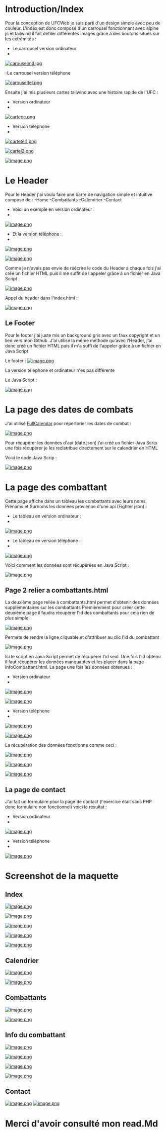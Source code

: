 # Introduction/Index

Pour la conception de UFCWeb je suis parti d'un design simple avec peu de couleur.
L'index est donc composé d'un carrousel fonctionnant avec alpine js et tailwind il fait défiler différentes images grâce à des boutons situés sur les extrémités :
- Le carrousel version ordinateur
- 
[![carouselmd.jpg](https://i.postimg.cc/hvjRStwW/carouselmd.jpg)](https://postimg.cc/k6kpsqqf)

-Le carrousel version téléphone

[![carouseltel.png](https://i.postimg.cc/tTqL5g9Z/carouseltel.png)](https://postimg.cc/R3YsC464)

Ensuite j'ai mis plusieurs cartes tailwind avec une histoire rapide de l'UFC :
- Version ordinateur
- 
[![cartepc.png](https://i.postimg.cc/W3Yfw69C/cartepc.png)](https://postimg.cc/7G7Vx7rn)

- Version téléphone
- 
[![cartetel1.png](https://i.postimg.cc/hP1ZCB3V/cartetel1.png)](https://postimg.cc/9rzBMv2f)

[![cartel2.png](https://i.postimg.cc/GmpKqsD1/cartel2.png)](https://postimg.cc/PPB1qJK6)

[![image.png](https://i.postimg.cc/76qnJGwc/image.png)](https://postimg.cc/R3bHj03Q)


# Le Header

Pour le Header j'ai voulu faire une barre de navigation simple et intuitive composé de :
-Home
-Combattants
-Calendrier
-Contact
- Voici un exemple en version ordinateur :
- 
[![image.png](https://i.postimg.cc/Pqy8c6n3/image.png)](https://postimg.cc/wttvRQvL)

- Et la version téléphone :
- 
[![image.png](https://i.postimg.cc/WbZqjpPJ/image.png)](https://postimg.cc/kBngvmGn)

[![image.png](https://i.postimg.cc/zGSLbdvz/image.png)](https://postimg.cc/qNqBWx2S)

Comme je n'avais pas envie de réécrire le code du Header à chaque fois j'ai créé un fichier HTML puis il me suffit de l'appeler grâce à un fichier en Java Script : 

[![image.png](https://i.postimg.cc/d059b2bB/image.png)](https://postimg.cc/xkbHHzTJ)

Appel du header dans l'index.html :

[![image.png](https://i.postimg.cc/T1Dq5Zp7/image.png)](https://postimg.cc/303DPfjm)


## Le Footer
Pour le footer j'ai juste mis un background gris avec un faux copyright et un lien vers mon Github. 
J'ai utilisé la même méthode qu'avec l'Header, j'ai donc créé un fichier HTML puis il m'a suffi de l'appeler grâce à un fichier en Java Script

Le footer : [![image.png](https://i.postimg.cc/v80d0k2g/image.png)](https://postimg.cc/BtPy6Y04)

La version téléphone et ordinateur n'es pas différente

Le Java Script :

[![image.png](https://i.postimg.cc/3wFqd0P4/image.png)](https://postimg.cc/3yW1qNrY)

# La page des dates de combats
J'ai utilisé [FullCalendar](https://fullcalendar.io/) pour répertorier les dates de combat :

[![image.png](https://i.postimg.cc/vmXPXn9n/image.png)](https://postimg.cc/3y4Cxdtr) 

Pour récupérer les données d'api (date.json)  j'ai créé un fichier Java Scrip une fois récupérer je les redistribue directement sur le calendrier en HTML

Voici le code Java Scrip : 

[![image.png](https://i.postimg.cc/htK4dF0G/image.png)](https://postimg.cc/3dbQscVM)

# La page des combattant 
Cette page affiche dans un tableau les combattants avec leurs noms, Prénoms et Surnoms les données provienne d'une api (Fighter json)  :

- Le tableau en version ordinateur :
- 
[![image.png](https://i.postimg.cc/FzCyqNwH/image.png)](https://postimg.cc/BPDPP9qr)

- Le tableau en version téléphone :
- 
[![image.png](https://i.postimg.cc/HkywZGzT/image.png)](https://postimg.cc/cvdtCbPz)

Voici comment les données sont récupérées en Java Script :

[![image.png](https://i.postimg.cc/g0pZgxrK/image.png)](https://postimg.cc/LJy5X6tq)

## Page 2 relier a combattants.html
La deuxième page reliée à combattants.html permet d'obtenir des données supplémentaires sur les combattants
Premièrement pour créer cette deuxième page il faudra récupérer l'id des combattants pour cela rien de plus simple:

[![image.png](https://i.postimg.cc/8cM7Hh3B/image.png)](https://postimg.cc/QKNNNWjH) 

Permets de rendre la ligne cliquable et d'attribuer au clic l'id du combattant

[![image.png](https://i.postimg.cc/XJyqjfVS/image.png)](https://postimg.cc/R644Gn6X)

Ici le script en Java Script permet de récupérer l'id seul.
Une fois l'id obtenu il faut récupérer les données manquantes et les placer dans la page InfoCombattant.html.
La page une fois les données obtenues :
- Version ordinateur
- 
[![image.png](https://i.postimg.cc/3w5bf7dX/image.png)](https://postimg.cc/cvhm6p7C)

[![image.png](https://i.postimg.cc/PxK3qwKy/image.png)](https://postimg.cc/qhhXbgP6)

- Version téléphone
- 
[![image.png](https://i.postimg.cc/HxBHX3T7/image.png)](https://postimg.cc/KkkdyPkZ)

[![image.png](https://i.postimg.cc/QCz3nt98/image.png)](https://postimg.cc/xNLhX93h)

La récupération des données fonctionne comme ceci : 

[![image.png](https://i.postimg.cc/SNYrB30D/image.png)](https://postimg.cc/crZwYDLn)

[![image.png](https://i.postimg.cc/6qvvPs7Z/image.png)](https://postimg.cc/WqszDHwp)

[![image.png](https://i.postimg.cc/DZt6j3fV/image.png)](https://postimg.cc/N9kRFVrb)


## La page de contact
J'ai fait un formulaire pour la page de contact (l'exercice était sans PHP donc formulaire non fonctionnel) voici le résultat : 
- Version ordinateur
- 
[![image.png](https://i.postimg.cc/ZR7tCRL8/image.png)](https://postimg.cc/479F0Xqy)

- Version téléphone
- 
[![image.png](https://i.postimg.cc/Y2vqQKmr/image.png)](https://postimg.cc/23fDftwM)


# Screenshot de la maquette

## Index

[![image.png](https://i.postimg.cc/63cf3vbw/image.png)](https://postimg.cc/2bqZ9VfX)

[![image.png](https://i.postimg.cc/5t7wWVXN/image.png)](https://postimg.cc/7CzCSj1p)

[![image.png](https://i.postimg.cc/KjLLT3JR/image.png)](https://postimg.cc/GTLHwt0C)

[![image.png](https://i.postimg.cc/0jpMjRyS/image.png)](https://postimg.cc/1V357d6R)

[![image.png](https://i.postimg.cc/7YnJykc8/image.png)](https://postimg.cc/YhjC1JMb)


## Calendrier

[![image.png](https://i.postimg.cc/fTDkCPbH/image.png)](https://postimg.cc/V5ZYLDnM)

[![image.png](https://i.postimg.cc/4NW45Nqd/image.png)](https://postimg.cc/1fNZRP9h)

## Combattants

[![image.png](https://i.postimg.cc/C5m0mmvt/image.png)](https://postimg.cc/V0r2NBPB)

[![image.png](https://i.postimg.cc/wjtzQ5Df/image.png)](https://postimg.cc/RWz2MHsK)

## Info du combattant

[![image.png](https://i.postimg.cc/PJ3GmNJn/image.png)](https://postimg.cc/JHkd8rjp)

[![image.png](https://i.postimg.cc/W38xvtMq/image.png)](https://postimg.cc/jwWM6x3R)

[![image.png](https://i.postimg.cc/fygFVFqw/image.png)](https://postimg.cc/wRLFPWdP)

[![image.png](https://i.postimg.cc/mDL68R0L/image.png)](https://postimg.cc/p9SZdNW4)

## Contact
[![image.png](https://i.postimg.cc/056h35zj/image.png)](https://postimg.cc/3WTL0TCQ)
[![image.png](https://i.postimg.cc/V6JZ34Lp/image.png)](https://postimg.cc/dkK9C2Cj)

# Merci d'avoir consulté mon read.Md

